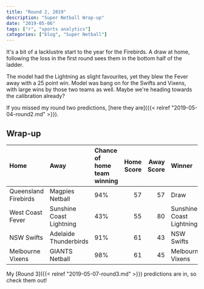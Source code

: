```yaml
---
title: "Round 2, 2019"
description: "Super Netball Wrap-up"
date: "2019-05-06"
tags: ["r", "sports analytics"]
categories: ["blog", "Super Netball"]
---
```


<!-- Time-stamp: <2019-05-07 16:39:41 (slane)> -->





It's a bit of a lacklustre start to the year for the Firebirds. A draw at home,
following the loss in the first round sees them in the bottom half of the
ladder.

The model had the Lightning as slight favourites, yet they blew the Fever away
with a 25 point win. Model was bang on for the Swifts and Vixens, with large
wins by those two teams as well. Maybe we're heading towards the calibration
already?

If you missed my round two predictions, [here they are]({{< relref
"2019-05-04-round2.md" >}}).

## Wrap-up


|Home                 |Away                     |Chance of home team winning | Home Score| Away Score|Winner                   |
|:--------------------|:------------------------|:---------------------------|----------:|----------:|:------------------------|
|Queensland Firebirds |Magpies Netball          |94%                         |         57|         57|Draw                     |
|West Coast Fever     |Sunshine Coast Lightning |43%                         |         55|         80|Sunshine Coast Lightning |
|NSW Swifts           |Adelaide Thunderbirds    |91%                         |         61|         43|NSW Swifts               |
|Melbourne Vixens     |GIANTS Netball           |98%                         |         61|         45|Melbourne Vixens         |

My [Round 3]({{< relref "2019-05-07-round3.md" >}}) predictions are in, so check
them out!
